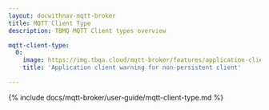 ```yaml
---
layout: docwithnav-mqtt-broker
title: MQTT Client Type
description: TBMQ MQTT Client types overview

mqtt-client-type:
  0:
    image: https://img.tbqa.cloud/mqtt-broker/features/application-client-warning.png
    title: 'Application client warning for non-persistent client'

---
```


{% include docs/mqtt-broker/user-guide/mqtt-client-type.md %}